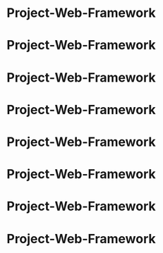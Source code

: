# Project-Web-Framework
# Project-Web-Framework
# Project-Web-Framework
# Project-Web-Framework
# Project-Web-Framework
# Project-Web-Framework
# Project-Web-Framework
# Project-Web-Framework
